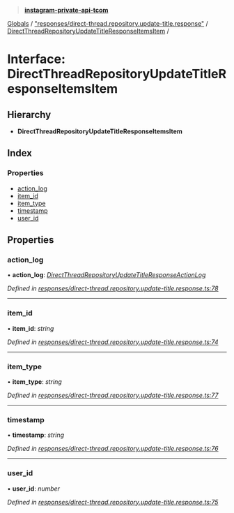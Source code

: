 > **[instagram-private-api-tcom](../README.md)**

[Globals](../README.md) / ["responses/direct-thread.repository.update-title.response"](../modules/_responses_direct_thread_repository_update_title_response_.md) / [DirectThreadRepositoryUpdateTitleResponseItemsItem](_responses_direct_thread_repository_update_title_response_.directthreadrepositoryupdatetitleresponseitemsitem.md) /

# Interface: DirectThreadRepositoryUpdateTitleResponseItemsItem

## Hierarchy

* **DirectThreadRepositoryUpdateTitleResponseItemsItem**

## Index

### Properties

* [action_log](_responses_direct_thread_repository_update_title_response_.directthreadrepositoryupdatetitleresponseitemsitem.md#action_log)
* [item_id](_responses_direct_thread_repository_update_title_response_.directthreadrepositoryupdatetitleresponseitemsitem.md#item_id)
* [item_type](_responses_direct_thread_repository_update_title_response_.directthreadrepositoryupdatetitleresponseitemsitem.md#item_type)
* [timestamp](_responses_direct_thread_repository_update_title_response_.directthreadrepositoryupdatetitleresponseitemsitem.md#timestamp)
* [user_id](_responses_direct_thread_repository_update_title_response_.directthreadrepositoryupdatetitleresponseitemsitem.md#user_id)

## Properties

###  action_log

• **action_log**: *[DirectThreadRepositoryUpdateTitleResponseActionLog](_responses_direct_thread_repository_update_title_response_.directthreadrepositoryupdatetitleresponseactionlog.md)*

*Defined in [responses/direct-thread.repository.update-title.response.ts:78](https://github.com/cuonglnhust/instagram-private-api-tcom/blob/3e16058/src/responses/direct-thread.repository.update-title.response.ts#L78)*

___

###  item_id

• **item_id**: *string*

*Defined in [responses/direct-thread.repository.update-title.response.ts:74](https://github.com/cuonglnhust/instagram-private-api-tcom/blob/3e16058/src/responses/direct-thread.repository.update-title.response.ts#L74)*

___

###  item_type

• **item_type**: *string*

*Defined in [responses/direct-thread.repository.update-title.response.ts:77](https://github.com/cuonglnhust/instagram-private-api-tcom/blob/3e16058/src/responses/direct-thread.repository.update-title.response.ts#L77)*

___

###  timestamp

• **timestamp**: *string*

*Defined in [responses/direct-thread.repository.update-title.response.ts:76](https://github.com/cuonglnhust/instagram-private-api-tcom/blob/3e16058/src/responses/direct-thread.repository.update-title.response.ts#L76)*

___

###  user_id

• **user_id**: *number*

*Defined in [responses/direct-thread.repository.update-title.response.ts:75](https://github.com/cuonglnhust/instagram-private-api-tcom/blob/3e16058/src/responses/direct-thread.repository.update-title.response.ts#L75)*